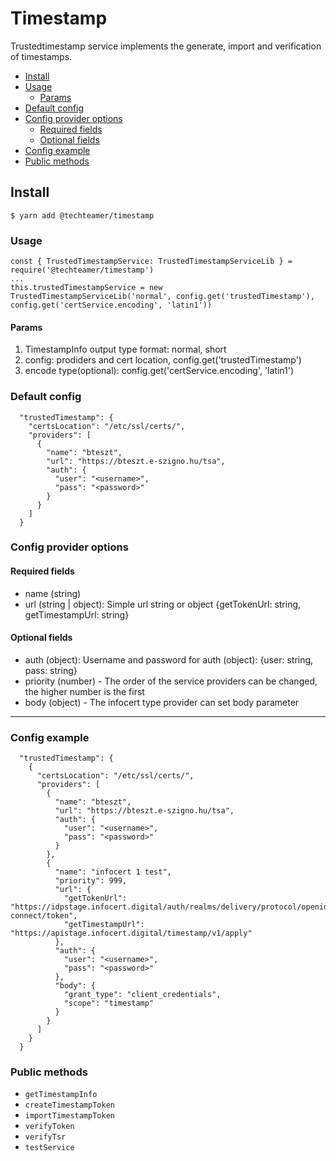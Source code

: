 Timestamp
=============

Trustedtimestamp service implements the generate, import and verification of timestamps.

* [Install](#install)
* [Usage](#usage)
  * [Params](#params) 
* [Default config](#default-config)
* [Config provider options](#config-provider-options)
  * [Required fields](#required-fields)
  * [Optional fields](#optional-fields)
* [Config example](#config-example)
* [Public methods](#public-methods)


## Install


```
$ yarn add @techteamer/timestamp
```

### Usage

```
const { TrustedTimestampService: TrustedTimestampServiceLib } = require('@techteamer/timestamp')
...
this.trustedTimestampService = new TrustedTimestampServiceLib('normal', config.get('trustedTimestamp'), config.get('certService.encoding', 'latin1'))
```

#### Params
1. TimestampInfo output type format: normal, short
2. config: prodiders and cert location, config.get('trustedTimestamp')
3. encode type(optional): config.get('certService.encoding', 'latin1')

### Default config

```
  "trustedTimestamp": {
    "certsLocation": "/etc/ssl/certs/",
    "providers": [
      {
        "name": "bteszt",
        "url": "https://bteszt.e-szigno.hu/tsa",
        "auth": {
          "user": "<username>",
          "pass": "<password>"
        }
      }
    ]
  }
```

### Config provider options

#### Required fields
* name (string)
* url (string | object): Simple url string or object {getTokenUrl: string, getTimestampUrl: string}

#### Optional fields
* auth (object): Username and password for auth (object): {user: string, pass: string}
* priority (number) - The order of the service providers can be changed, the higher number is the first
* body (object) -  The infocert type provider can set body parameter
---------------------------------

### Config example
```
  "trustedTimestamp": {
    {
      "certsLocation": "/etc/ssl/certs/",
      "providers": [
        {
          "name": "bteszt",
          "url": "https://bteszt.e-szigno.hu/tsa",
          "auth": {
            "user": "<username>",
            "pass": "<password>"
          }
        },
        {
          "name": "infocert 1 test",
          "priority": 999,
          "url": {
            "getTokenUrl": "https://idpstage.infocert.digital/auth/realms/delivery/protocol/openid-connect/token",
            "getTimestampUrl": "https://apistage.infocert.digital/timestamp/v1/apply"
          },
          "auth": {
            "user": "<username>",
            "pass": "<password>"
          },
          "body": {
            "grant_type": "client_credentials",
            "scope": "timestamp"
          }
        }
      ]
    }
  }
```

### Public methods


- `getTimestampInfo`
- `createTimestampToken`
- `importTimestampToken`
- `verifyToken`
- `verifyTsr`
- `testService`
